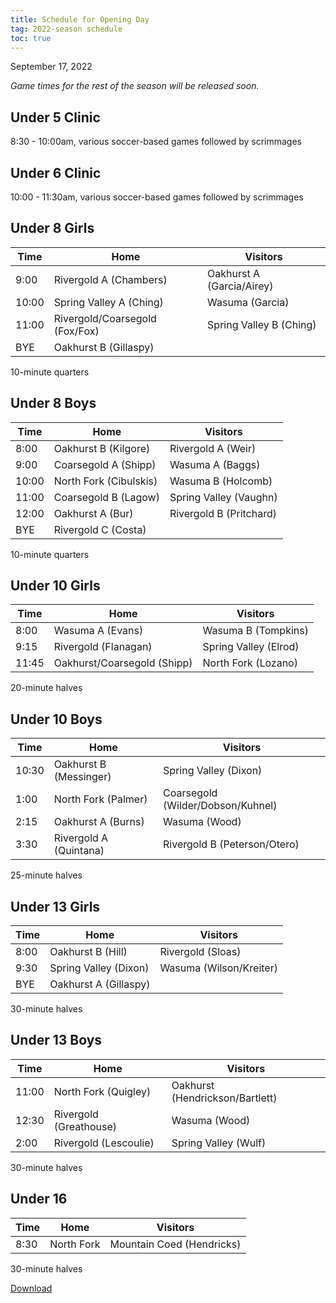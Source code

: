 ```yaml
---
title: Schedule for Opening Day
tag: 2022-season schedule
toc: true
---
```


September 17, 2022

_Game times for the rest of the season will be released soon._


## Under 5 Clinic

8:30 - 10:00am, various soccer-based games followed by scrimmages


## Under 6 Clinic

10:00 - 11:30am, various soccer-based games followed by scrimmages


## Under 8 Girls

| Time  | Home                          | Visitors
|-------|-------------------------------|-----------------------------
| 9:00  | Rivergold A (Chambers)        | Oakhurst A (Garcia/Airey)
| 10:00 | Spring Valley A (Ching)       | Wasuma (Garcia)
| 11:00 | Rivergold/Coarsegold (Fox/Fox)| Spring Valley B (Ching)
| BYE   | Oakhurst B (Gillaspy)         |

10-minute quarters


## Under 8 Boys

| Time  | Home                          | Visitors
|-------|-------------------------------|-----------------------------
| 8:00  | Oakhurst B (Kilgore)          | Rivergold A (Weir)
| 9:00  | Coarsegold A (Shipp)          | Wasuma A (Baggs)
| 10:00 | North Fork (Cibulskis)        | Wasuma B (Holcomb)
| 11:00 | Coarsegold B (Lagow)          | Spring Valley (Vaughn)
| 12:00 | Oakhurst A (Bur)              | Rivergold B (Pritchard)
| BYE   | Rivergold C (Costa)           |

10-minute quarters


## Under 10 Girls

| Time  | Home                          | Visitors
|-------|-------------------------------|-----------------------------
| 8:00  | Wasuma A (Evans)              | Wasuma B (Tompkins)
| 9:15  | Rivergold (Flanagan)          | Spring Valley (Elrod)
| 11:45 | Oakhurst/Coarsegold (Shipp)   | North Fork (Lozano)

20-minute halves


## Under 10 Boys

| Time  | Home                          | Visitors
|-------|-------------------------------|-----------------------------
| 10:30 | Oakhurst B (Messinger)        | Spring Valley (Dixon)
| 1:00  | North Fork (Palmer)           | Coarsegold (Wilder/Dobson/Kuhnel)
| 2:15  | Oakhurst A (Burns)            | Wasuma (Wood)
| 3:30  | Rivergold A (Quintana)        | Rivergold B (Peterson/Otero)

25-minute halves


## Under 13 Girls

| Time  | Home                          | Visitors
|-------|-------------------------------|-----------------------------
| 8:00  | Oakhurst B (Hill)             | Rivergold (Sloas)
| 9:30  | Spring Valley (Dixon)         | Wasuma (Wilson/Kreiter)
| BYE   | Oakhurst A (Gillaspy)

30-minute halves


## Under 13 Boys

| Time  | Home                          | Visitors
|-------|-------------------------------|-----------------------------
| 11:00 | North Fork (Quigley)          | Oakhurst (Hendrickson/Bartlett)
| 12:30 | Rivergold (Greathouse)        | Wasuma (Wood)
| 2:00  | Rivergold (Lescoulie)         | Spring Valley (Wulf)

30-minute halves


## Under 16

| Time  | Home                          | Visitors
|-------|-------------------------------|-----------------------------
| 8:30  | North Fork                    | Mountain Coed (Hendricks)

30-minute halves


[Download](/schedules/2022/maysl-2022-09-17.pdf)
